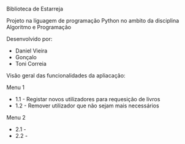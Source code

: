 Biblioteca de Estarreja

Projeto na líguagem de programação Python no ambito da disciplina Algoritmo e Programação

Desenvolvido por:
- Daniel Vieira
- Gonçalo 
- Toni Correia


Visão geral das funcionalidades da apliacação:

Menu 1
-  1.1 - Registar novos utilizadores para requesição de livros
-  1.2 - Remover utilizador que não sejam mais necessários

Menu 2 
-  2.1 - 
-  2.2 - 
